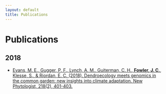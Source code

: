 ```yaml
---
layout: default
title: Publications
---
```


<div class="post">
	<h1 class="pageTitle">Publications</h1>
	<h2>2018</h2>
	<ul>
	<li> <a href="/assets/pubs/Evans_et_al-2018-New_Phytologist.pdf">Evans, M. E., Gugger, P. F., Lynch, A. M., Guiterman, C. H., <b>Fowler, J. C.</b>, Klesse, S., & Riordan, E. C. (2018). Dendroecology meets genomics in the common garden: new insights into climate adaptation. New Phytologist, 218(2), 401-403.</a></li>
	</ul>
